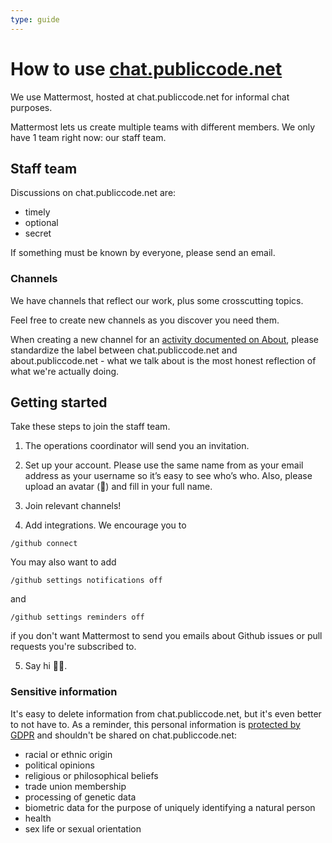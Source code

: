 ```yaml
---
type: guide
---
```


# How to use [chat.publiccode.net](https://chat.publiccode.net/)

We use Mattermost, hosted at chat.publiccode.net for informal chat purposes.

Mattermost lets us create multiple teams with different members. We only have 1 team right now: our staff team.

## Staff team

Discussions on chat.publiccode.net are:

* timely
* optional
* secret

If something must be known by everyone, please send an email.

### Channels

We have channels that reflect our work, plus some crosscutting topics.

Feel free to create new channels as you discover you need them.

When creating a new channel for an [activity documented on About](https://about.publiccode.net/activities/), please standardize the label between chat.publiccode.net and about.publiccode.net - what we talk about is the most honest reflection of what we're actually doing.

## Getting started

Take these steps to join the staff team.

1. The operations coordinator will send you an invitation.

2. Set up your account. Please use the same name from as your email address as your username so it’s easy to see who’s who. Also, please upload an avatar (👹) and fill in your full name.

3. Join relevant channels!

4. Add integrations. We encourage you to

```/github connect```

You may also want to add

 ```/github settings notifications off```

 and

```/github settings reminders off```

if you don't want Mattermost to send you emails about Github issues or pull requests you're subscribed to.

5. Say hi 👋👋.

### Sensitive information

It's easy to delete information from chat.publiccode.net, but it's even better to not have to. As a reminder, this personal information is [protected by GDPR](https://ec.europa.eu/info/law/law-topic/data-protection/reform/rights-citizens/how-my-personal-data-protected/how-data-my-religious-beliefs-sexual-orientation-health-political-views-protected_en) and shouldn't be shared on chat.publiccode.net:

* racial or ethnic origin
* political opinions
* religious or philosophical beliefs
* trade union membership
* processing of genetic data
* biometric data for the purpose of uniquely identifying a natural person
* health
* sex life or sexual orientation

